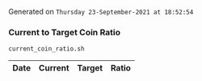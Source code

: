 Generated on `Thursday 23-September-2021 at 18:52:54`

### Current to Target Coin Ratio
`current_coin_ratio.sh`

Date|Current|Target|Ratio
---|---|---|---
